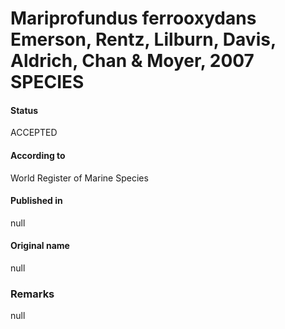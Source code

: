 Mariprofundus ferrooxydans Emerson, Rentz, Lilburn, Davis, Aldrich, Chan & Moyer, 2007 SPECIES
=======

#### Status
ACCEPTED

#### According to
World Register of Marine Species

#### Published in
null

#### Original name
null

### Remarks
null